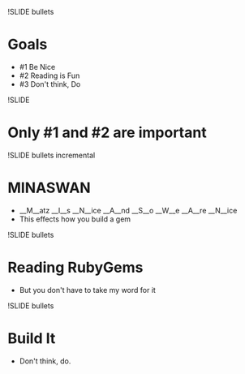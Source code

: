 !SLIDE bullets 
# Goals

 * \#1 Be Nice
 * \#2 Reading is Fun
 * \#3 Don't think, Do

!SLIDE

# Only \#1 and \#2 are important

!SLIDE bullets incremental

# MINASWAN
* __M__atz __I__s __N__ice __A__nd __S__o __W__e __A__re __N__ice
* This effects how you build a gem

!SLIDE bullets

# Reading RubyGems
 * But you don't have to take my word for it

!SLIDE bullets

# Build It
 * Don't think, do.
